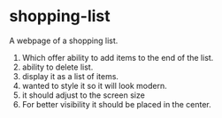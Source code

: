 # shopping-list
 A webpage of a shopping list.
1. Which offer ability to add items to the end of the list.
2. ability to delete list.
3. display it as a list of items.
4. wanted to style it so it will look modern.
5. it should adjust to the screen size
6. For better visibility it should be placed in the center.
